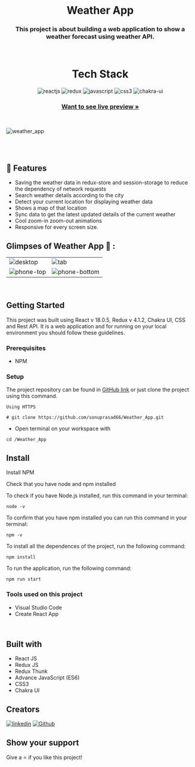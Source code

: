 <h1 align="center">Weather App</h1> 

<h3 align="center">This project is about building a web application to show a weather forecast using weather API.</h3>

<br />
<h1 align="center">Tech Stack</h1> 
<p align="center">
   <img src="https://img.shields.io/badge/React-20232A?style=for-the-badge&logo=react&logoColor=61DAFB"  align="center" alt="reactjs" />
   <img src="https://img.shields.io/badge/Redux-593D88?style=for-the-badge&logo=redux&logoColor=white"  align="center" alt="redux" />
   <img src ="https://img.shields.io/badge/javascript-%23323330.svg?style=for-the-badge&logo=javascript&logoColor=%23F7DF1E" align="center" alt="javascript">
   <img src = "https://img.shields.io/badge/css3-%231572B6.svg?style=for-the-badge&logo=css3&logoColor=white" align="center" alt="css3">
   <img src = "https://img.shields.io/badge/chakra ui-%234ED1C5.svg?style=for-the-badge&logo=chakraui&logoColor=white" align="center" alt="chakra-ui"/>
</p>

<h3 align="center"><a href="https://sonu-weather-app.vercel.app/"><strong>Want to see live preview »</strong></a></h3>

<br/>


![weather_app](https://user-images.githubusercontent.com/101389401/218503912-cf0503de-37af-4ec9-ac30-13d275eb44ec.png)


<br/>
<br />

## 🚀 Features

- Saving the weather data in redux-store and session-storage to reduce the dependency of network requests
- Search weather details according to the city
- Detect your current location for displaying weather data
- Shows a map of that location
- Sync data to get the latest updated details of the current weather
- Cool zoom-in zoom-out animations
- Responsive for every screen size.

## Glimpses of Weather App 🙈 :





<table>
  <tr>
    <td><img src="https://user-images.githubusercontent.com/101389401/218503912-cf0503de-37af-4ec9-ac30-13d275eb44ec.png" alt="desktop" /></td>
    <td><img src="https://user-images.githubusercontent.com/101389401/201984194-e6f3e47d-adde-4d8d-b743-dd10d1c8eeb7.png" alt="tab" /></td>
  </tr>

  <tr>
    <td><img src="https://user-images.githubusercontent.com/101389401/201984369-e8b96084-4abf-4652-92a9-1544c40b4e8a.png" alt="phone-top" /></td>
    <td><img src="https://user-images.githubusercontent.com/101389401/218506423-0c1bdd91-24c0-430c-a2a2-80a33296591a.png"  alt="phone-bottom" /></td>
  </tr>
  
</table>


<br/>




## Getting Started

This project was built using React v 18.0.5, Redux v 4.1.2, Chakra UI, CSS and Rest API. It is a web application and for running on your local environment you should follow these guidelines.


### Prerequisites

- NPM 

### Setup


The project repository can be found in [GitHub link](https://github.com/sonuprasad66/Weather_App) or just clone the project using this command. 


```
Using HTTPS

# git clone https://github.com/sonuprasad66/Weather_App.git
```

+ Open terminal on your workspace with

```
cd /Weather_App
```


## Install

Install NPM

Check that you have node and npm installed

To check if you have Node.js installed, run this command in your terminal:


```
node -v
```

To confirm that you have npm installed you can run this command in your terminal:


```
npm -v
```


To install all the dependences of the project, run the following command:


```
npm install
```


To run the application, run the following command:

```
npm run start
```


### Tools used on this project

- Visual Studio Code
- Create React App

<br/>

## Built with
- React JS
- Redux JS
- Redux Thunk
- Advance JavaScript (ES6)
- CSS3
- Chakra UI

## Creators


 [![linkedin](https://img.shields.io/badge/sonuprasad66-0077B5?style=for-the-badge&logo=linkedin&logoColor=white)](https://www.linkedin.com/in/sonuprasad66/)
[![Github](https://img.shields.io/badge/sonuprasad66-20232A?style=for-the-badge&logo=Github&logoColor=white)](https://github.com/sonuprasad66/)



## Show your support
<p> Give a ⭐️ if you like this project! <p/>
<br/>
